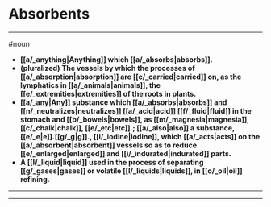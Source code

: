 # Absorbents
---
#noun
- **[[a/_anything|Anything]] which [[a/_absorbs|absorbs]].**
- **(pluralized) The vessels by which the processes of [[a/_absorption|absorption]] are [[c/_carried|carried]] on, as the lymphatics in [[a/_animals|animals]], the [[e/_extremities|extremities]] of the roots in plants.**
- **[[a/_any|Any]] substance which [[a/_absorbs|absorbs]] and [[n/_neutralizes|neutralizes]] [[a/_acid|acid]] [[f/_fluid|fluid]] in the stomach and [[b/_bowels|bowels]], as [[m/_magnesia|magnesia]], [[c/_chalk|chalk]], [[e/_etc|etc]].; [[a/_also|also]] a substance, [[e/_e|e]].[[g/_g|g]]., [[i/_iodine|iodine]], which [[a/_acts|acts]] on the [[a/_absorbent|absorbent]] vessels so as to reduce [[e/_enlarged|enlarged]] and [[i/_indurated|indurated]] parts.**
- **A [[l/_liquid|liquid]] used in the process of separating [[g/_gases|gases]] or volatile [[l/_liquids|liquids]], in [[o/_oil|oil]] refining.**
---
---
